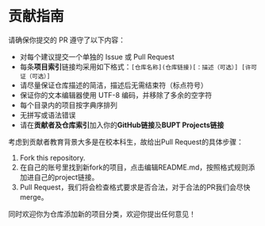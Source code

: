 # 贡献指南

请确保你提交的 PR 遵守了以下内容：
* 对每个建议提交一个单独的 Issue 或 Pull Request
* 每条**项目索引**链接均采用如下格式：`[仓库名称](仓库链接)[：描述（可选）] [许可证（可选）]`
* 请尽量保证仓库描述的简洁，描述后无需结束符（标点符号）
* 保证你的文本编辑器使用 UTF-8 编码，并移除了多余的空字符
* 每个目录内的项目按字典序排列
* 无拼写或语法错误
* 请在**贡献者及仓库索引**加入你的**GitHub链接**及**BUPT Projects链接**

考虑到贡献者教育背景大多是在校本科生，故给出Pull Request的具体步骤：

1. Fork this repository.
2. 在自己的账号里找到新fork的项目，点击编辑README.md，按照格式规则添加进自己的project链接。
3. Pull Request，我们将会检查格式要求是否合法，对于合法的PR我们会尽快merge。

同时欢迎你为仓库添加新的项目分类，欢迎你提出任何意见！
